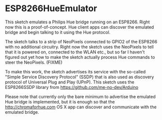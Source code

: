 # ESP8266HueEmulator
This sketch emulates a Philips Hue bridge running on an ESP8266. Right now this is a proof-of-concept. Hue client apps can discover the emulated bridge and begin talking to it using the Hue protocol.

The sketch talks to a strip of NeoPixels connected to GPIO2 of the ESP8266 with no additional circuitry. Right now the sketch uses the NeoPixels to tell that it is powered on, connected to the WLAN etc., but so far I haven't figured out yet how to make the sketch actually process Hue commands to steer the NeoPixels. (FIXME)

To make this work, the sketch advertises its service with the so-called "Simple Service Discovery Protocol" (SSDP) that is also used as discovery protocol of Universal Plug and Play (UPnP). This sketch uses the ESP8266SSDP library from https://github.com/me-no-dev/Arduino

Please note that currently only the bare minimum to advertise the emulated Hue bridge is implemented, but it is enough so that the http://chromaforhue.com OS X app can discover and communicate with the emulated bridge.
